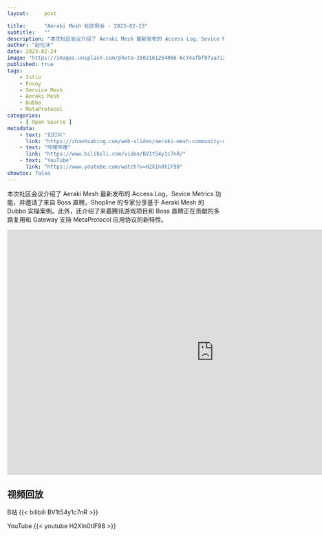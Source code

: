 ```yaml
---
layout:     post

title:      "Aeraki Mesh 社区例会 - 2023-02-23"
subtitle:   ""
description: "本次社区会议介绍了 Aeraki Mesh 最新发布的 Access Log，Sevice Metrics 功能，并邀请了来自 Boss 直聘，Shopline 的专家分享基于 Aeraki Mesh 的 Dubbo 实操案例。此外，还介绍了来着腾讯游戏项目和 Boss 直聘正在贡献的多路复用和 Gateway 支持 MetaProtocol 应用协议的新特性。"
author: "赵化冰"
date: 2023-02-24
image: "https://images.unsplash.com/photo-1502161254066-6c74afbf07aa?ixlib=rb-4.0.3&ixid=MnwxMjA3fDB8MHxwaG90by1wYWdlfHx8fGVufDB8fHx8&auto=format&fit=crop&w=2671&q=80"
published: true
tags:
    - Istio
    - Envoy
    - Service Mesh
    - Aeraki Mesh
    - Dubbo
    - MetaProtocol
categories: 
    - [ Open Source ]
metadata:
    - text: "幻灯片"
      link: "https://zhaohuabing.com/web-slides/aeraki-mesh-community-meeting-2023-02-23/"
    - text: "哔哩哔哩"
      link: "https://www.bilibili.com/video/BV1t54y1c7nR/"
    - text: "YouTube"
      link: "https://www.youtube.com/watch?v=H2XIn0tIF98"
showtoc: false
---
```


本次社区会议介绍了 Aeraki Mesh 最新发布的 Access Log，Sevice Metrics 功能，并邀请了来自 Boss 直聘，Shopline 的专家分享基于 Aeraki Mesh 的 Dubbo 实操案例。此外，还介绍了来着腾讯游戏项目和 Boss 直聘正在贡献的多路复用和 Gateway 支持 MetaProtocol 应用协议的新特性。

<iframe src="https://docs.qq.com/slide/DVlZjd3FNb1JuSndF?_from=sharing&_embed=1" frameborder="0" width="960" height="570" allowfullscreen="true" mozallowfullscreen="true" webkitallowfullscreen="true"></iframe>

## 视频回放
B站
{{< bilibili BV1t54y1c7nR >}}

YouTube
{{< youtube H2XIn0tIF98 >}} 









